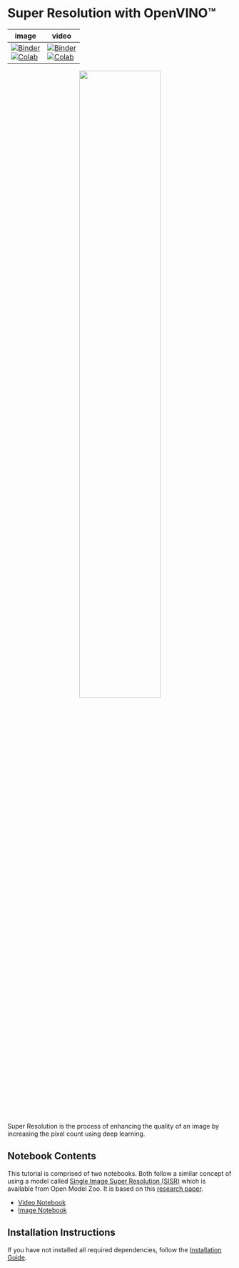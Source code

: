# Super Resolution with OpenVINO™

image | video |
|---|---|
[![Binder](https://mybinder.org/badge_logo.svg)](https://mybinder.org/v2/gh/openvinotoolkit/openvino_notebooks/HEAD?filepath=notebooks%2F202-vision-superresolution%2F202-vision-superresolution-image.ipynb)<br>[![Colab](https://colab.research.google.com/assets/colab-badge.svg)](https://colab.research.google.com/github/igor-davidyuk/openvino_notebooks/blob/moving_data_to_cloud/notebooks/202-vision-superresolution/202-vision-superresolution-image.ipynb) | [![Binder](https://mybinder.org/badge_logo.svg)](https://mybinder.org/v2/gh/openvinotoolkit/openvino_notebooks/HEAD?filepath=notebooks%2F202-vision-superresolution%2F202-vision-superresolution-video.ipynb)<br>[![Colab](https://colab.research.google.com/assets/colab-badge.svg)](https://colab.research.google.com/github/igor-davidyuk/openvino_notebooks/blob/moving_data_to_cloud/notebooks/202-vision-superresolution/202-vision-superresolution-video.ipynb)


<p align="center">
    <img width="60%" src="https://storage.openvinotoolkit.org/repositories/openvino_notebooks/data/data/image/tower.jpg"/>
</p>

Super Resolution is the process of enhancing the quality of an image by increasing the pixel count using deep learning.

## Notebook Contents

This tutorial is comprised of two notebooks. Both follow a similar concept of using a model called [Single Image Super Resolution (SISR)](https://github.com/openvinotoolkit/open_model_zoo/tree/master/models/intel/single-image-super-resolution-1032) which is available from Open Model Zoo. It is based on this [research paper](https://arxiv.org/abs/1807.06779).

* [Video Notebook](202-vision-superresolution-video.ipynb)
* [Image Notebook](202-vision-superresolution-image.ipynb)

## Installation Instructions

If you have not installed all required dependencies, follow the [Installation Guide](../../README.md).